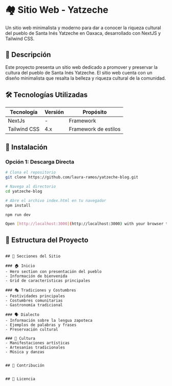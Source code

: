 # 🏘️ Sitio Web - Yatzeche

Un sitio web minimalista y moderno para dar a conocer la riqueza cultural del pueblo de Santa Inés Yatzeche en Oaxaca, desarrollado con NextJS y Tailwind CSS.

## 📖 Descripción

Este proyecto presenta un sitio web dedicado a promover y preservar la cultura del pueblo de Santa Inés Yatzeche. El sitio web cuenta con un diseño minimalista que resalta la belleza y riqueza cultural de la comunidad.

## 🛠️ Tecnologías Utilizadas

| Tecnología | Versión | Propósito |
|------------|---------|-----------|
| NextJs | - | Framework |
| Tailwind CSS | 4.x | Framework de estilos |

## 🚀 Instalación

### Opción 1: Descarga Directa
```bash
# Clona el repositorio
git clone https://github.com/laura-ramos/yatzeche-blog.git

# Navega al directorio
cd yatzeche-blog

# Abre el archivo index.html en tu navegador
npm install

npm run dev

Open [http://localhost:3000](http://localhost:3000) with your browser to see the result.
```


## 📁 Estructura del Proyecto

```

## 📑 Secciones del Sitio

### 🏠 Inicio
- Hero section con presentación del pueblo
- Información de bienvenida
- Grid de características principales

### 🎭 Tradiciones y Costumbres
- Festividades principales
- Costumbres comunitarias
- Gastronomía tradicional

### 🗣️ Dialecto
- Información sobre la lengua zapoteca
- Ejemplos de palabras y frases
- Preservación cultural

### 🎨 Cultura
- Manifestaciones artísticas
- Artesanías tradicionales
- Música y danzas


## 🤝 Contribución


## 📄 Licencia

